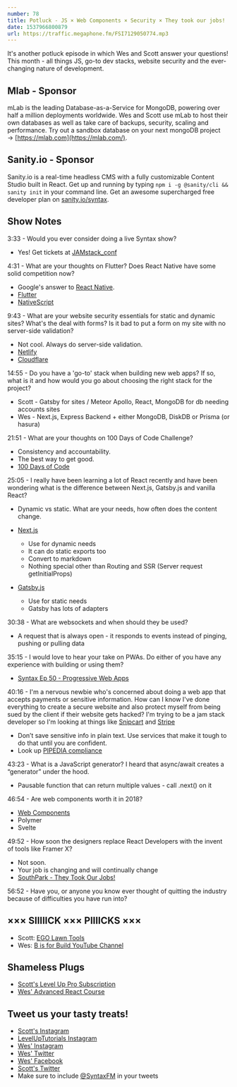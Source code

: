 ```yaml
---
number: 78
title: Potluck - JS × Web Components × Security × They took our jobs!
date: 1537966800879
url: https://traffic.megaphone.fm/FSI7129050774.mp3
---
```


It's another potluck episode in which Wes and Scott answer your questions! This month - all things JS, go-to dev stacks, website security and the ever-changing nature of development.

## Mlab - Sponsor

mLab is the leading Database-as-a-Service for MongoDB, powering over half a million deployments worldwide. Wes and Scott use mLab to host their own databases as well as take care of backups, security, scaling and performance. Try out a sandbox database on your next mongoDB project → [https://mlab.com](https://mlab.com/).

## Sanity.io - Sponsor

Sanity.io is a real-time headless CMS with a fully customizable Content Studio built in React. Get up and running by typing `npm i -g @sanity/cli && sanity init` in your command line. Get an awesome supercharged free developer plan on [sanity.io/syntax](https://sanity.io/syntax?utm_source=syntax-fm&utm_campaign=syntax1).

## Show Notes

3:33 - Would you ever consider doing a live Syntax show?

* Yes! Get tickets at [JAMstack_conf](https://jamstackconf.com/)

4:31 - What are your thoughts on Flutter? Does React Native have some solid competition now?

* Google's answer to [React Native](https://facebook.github.io/react-native/).
* [Flutter](https://flutter.io/)
* [NativeScript](https://www.nativescript.org/)

9:43 - What are your website security essentials for static and dynamic sites? What's the deal with forms? Is it bad to put a form on my site with no server-side validation?

* Not cool. Always do server-side validation.
* [Netlify](https://www.netlify.com/)
* [Cloudflare](https://www.cloudflare.com/)

14:55 - Do you have a 'go-to' stack when building new web apps? If so, what is it and how would you go about choosing the right stack for the project?

* Scott - Gatsby for sites / Meteor Apollo, React, MongoDB for db needing accounts sites
* Wes - Next.js, Express Backend + either MongoDB, DiskDB or Prisma (or hasura)

21:51 - What are your thoughts on 100 Days of Code Challenge?

* Consistency and accountability.
* The best way to get good.
* [100 Days of Code](https://www.100daysofcode.com/)

25:05 - I really have been learning a lot of React recently and have been wondering what is the difference between Next.js, Gatsby.js and vanilla React?

* Dynamic vs static. What are your needs, how often does the content change.
* [Next.js](https://nextjs.org/)
  * Use for dynamic needs
  * It can do static exports too
  * Convert to markdown
  * Nothing special other than Routing and SSR (Server request getInitialProps)

* [Gatsby.js](https://www.gatsbyjs.org/)
  * Use for static needs
  * Gatsby has lots of adapters

30:38 - What are websockets and when should they be used?

* A request that is always open - it responds to events instead of pinging, pushing or pulling data

35:15 - I would love to hear your take on PWAs. Do either of you have any experience with building or using them?

* [Syntax Ep 50 - Progressive Web Apps](https://syntax.fm/show/050/progressive-web-apps)

40:16 - I'm a nervous newbie who's concerned about doing a web app that accepts payments or sensitive information. How can I know I've done everything to create a secure website and also protect myself from being sued by the client if their website gets hacked? I'm trying to be a jam stack developer so I'm looking at things like [Snipcart](https://snipcart.com/) and [Stripe](https://stripe.com/)

* Don’t save sensitive info in plain text. Use services that make it tough to do that until you are confident.
* Look up [PIPEDIA compliance](https://www.google.com/search?q=pipeda+compliance)

43:23 - What is a JavaScript generator? I heard that async/await creates a “generator” under the hood.

* Pausable function that can return multiple values - call .next() on it

46:54 - Are web components worth it in 2018?

* [Web Components](https://www.webcomponents.org/)
* Polymer
* Svelte

49:52 - How soon the designers replace React Developers with the invent of tools like Framer X?

* Not soon.
* Your job is changing and will continually change
* [SouthPark - They Took Our Jobs!](https://www.youtube.com/watch?v=DEiWU1MbBfk)

56:52 - Have you, or anyone you know ever thought of quitting the industry because of difficulties you have run into?

## ××× SIIIIICK ××× PIIIICKS ×××

* Scott: [EGO Lawn Tools](https://amzn.to/2MFATPj)
* Wes: [B is for Build YouTube Channel](https://www.youtube.com/channel/UCl4-WBRqWA2MlxmZorKOV7w)

## Shameless Plugs

* [Scott's Level Up Pro Subscription](https://LevelUpTutorials.com/pro)
* [Wes' Advanced React Course](https://advancedreact.com/)

## Tweet us your tasty treats!

* [Scott's Instagram](https://www.instagram.com/stolinski/)
* [LevelUpTutorials Instagram](https://www.instagram.com/LevelUpTutorials/)
* [Wes' Instagram](https://www.instagram.com/wesbos/)
* [Wes' Twitter](https://twitter.com/wesbos)
* [Wes' Facebook](https://www.facebook.com/wesbos.developer)
* [Scott's Twitter](https://twitter.com/stolinski)
* Make sure to include [@SyntaxFM](https://twitter.com/SyntaxFM) in your tweets
